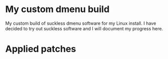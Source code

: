 # My custom dmenu build
My custom build of suckless dmenu software for my Linux install. I have decided to try out suckless software and I will document my progress here.

# Applied patches

